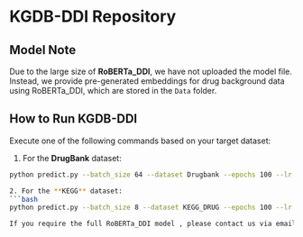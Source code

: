 # KGDB-DDI Repository

## Model Note
Due to the large size of ​**RoBERTa_DDI**, we have not uploaded the model file. Instead, we provide pre-generated embeddings for drug background data using RoBERTa_DDI, which are stored in the `Data` folder.

## How to Run KGDB-DDI
Execute one of the following commands based on your target dataset:

1. For the ​**DrugBank** dataset:
```bash
python predict.py --batch_size 64 --dataset Drugbank --epochs 100 --lr 0.0001 --gpu 0 --p 0.1

2. For the ​**KEGG** dataset:
```bash
python predict.py --batch_size 8 --dataset KEGG_DRUG --epochs 100 --lr 0.00005 --gpu 0 --p 0.1

If you require the full ​RoBERTa_DDI model , please contact us via email.
